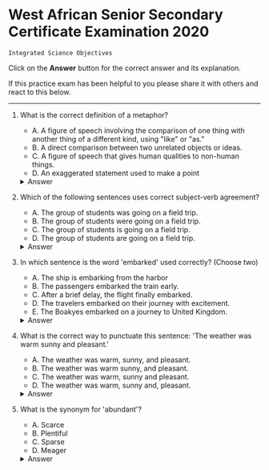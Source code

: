 # West African Senior Secondary Certificate Examination 2020
	Integrated Science Objectives

	

Click on the **Answer** button for the correct answer and its explanation.

If this practice exam has been helpful to you please share it with others and react to this below.

---

1. What is the correct definition of a metaphor?
    - A. A figure of speech involving the comparison of one thing with another thing of a different kind, using "like" or "as."
    - B. A direct comparison between two unrelated objects or ideas.
    - C. A figure of speech that gives human qualities to non-human things.
    - D. An exaggerated statement used to make a point

    <details markdown=1><summary markdown="span">Answer</summary>

    Correct Answer: A

    Explanation: <https://www.google.com/search?q=define+metaphor&oq=define+a+metha&gs_lcrp=EgZjaHJvbWUqCggBEAAYChgWGB4yBggAEEUYOTIKCAEQABgKGBYYHjIKCAIQABgPGBYYHjIKCAMQABgPGBYYHjIKCAQQABgPGBYYHjIKCAUQABgPGBYYHjIKCAYQABgKGBYYHjIICAcQABgWGB4yCAgIEAAYFhgeMggICRAAGBYYHtIBCDQ5NjhqMGo3qAIIsAIB&sourceid=chrome&ie=UTF-8>

    </details>

2. Which of the following sentences uses correct subject-verb agreement?
    - A. The group of students was going on a field trip.
    - B. The group of students were going on a field trip.
    - C. The group of students is going on a field trip.
    - D. The group of students are going on a field trip.

    <details markdown=1><summary markdown="span">Answer</summary>

    Correct Answer: A

    Explanation: <https://www.grammarly.com/blog/grammar-basics-what-is-subject-verb-agreement/>

    </details>

3. In which sentence is the word 'embarked' used correctly? (Choose two)
    - A. The ship is embarking from the harbor
    - B. The passengers embarked the train early.
    - C. After a brief delay, the flight finally embarked.
    - D. The travelers embarked on their journey with excitement.
    - E. The Boakyes embarked on a journey to United Kingdom.

    <details markdown=1><summary markdown="span">Answer</summary>

    Correct Answer: DE

    Explanation: <https://google.com/embark>

    </details>

4. What is the correct way to punctuate this sentence: 'The weather was warm sunny and pleasant.'
    - A. The weather was warm, sunny, and pleasant.
    - B. The weather was warm sunny, and pleasant.
    - C. The weather was warm, sunny and pleasant.
    - D. The weather was warm, sunny and, pleasant.

    <details markdown=1><summary markdown="span">Answer</summary>

    Correct Answer: A

    Explanation: <https://google.com/>

    </details>

5. What is the synonym for 'abundant'?
    - A. Scarce
    - B. Plentiful
    - C. Sparse
    - D. Meager

    <details markdown=1><summary markdown="span">Answer</summary>

    Correct Answer: B

    Explanation: <https://google.com/abundant>

    </details>

